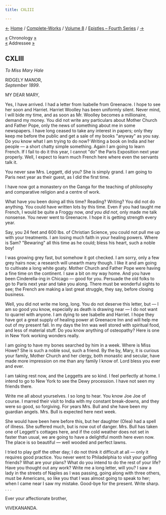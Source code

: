 ```yaml
---
title: CXLIII

---
```

<div>

[←](142_sturdy.htm) [Home](../../../index.htm) /
[Complete-Works](../../complete_works.htm) / [Volume
8](../volume_8_contents.htm) / [Epistles – Fourth
Series](epistles_fourth_series_contents.htm) / [→](144_mary.htm)

  

[«](../../volume_9/letters_fifth_series/145_christina.htm) Chronology
[»](144_mary.htm)  
[«](136_mary.htm) Addressee [»](144_mary.htm)

## CXLIII

*To Miss Mary Hale*

RIDGELY MANOR,  
*September 1899*.

MY DEAR MARY,

Yes, I have arrived. I had a letter from Isabelle from Greenacre. I hope
to see her soon and Harriet. Harriet Woolley has been uniformly silent.
Never mind, I will bide my time, and as soon as Mr. Woolley becomes a
millionaire, demand my money. You did not write any particulars about
Mother Church and Father Pope, only the news of something about me in
some newspapers. I have long ceased to take any interest in papers; only
they keep me before the public and get a sale of my books "anyway" as
you say. Do you know what I am trying to do now? Writing a book on India
and her people — a short chatty simple something. Again I am going to
learn French. If I fail to do it this year, I cannot "do" the Paris
Exposition next year properly. Well, I expect to learn much French here
where even the servants talk it.

You never saw Mrs. Leggett, did you? She is simply grand. I am going to
Paris next year as their guest, as I did the first time.

I have now got a monastery on the Ganga for the teaching of philosophy
and comparative religion and a centre of work.

What have you been doing all this time? Reading? Writing? You did not do
anything. You could have written lots by this time. Even if you had
taught me French, I would be quite a Froggy now, *and you did not*, only
made me talk nonsense. You never went to Greenacre. I hope it is getting
strength every year.

Say, you 24 feet and 600 lbs. of Christian Science, you could not pull
me up with your treatments. I am losing much faith in your healing
powers. Where is Sam? "Bewaring" all this time as he could; bless his
heart, such a noble boy!

I was growing grey fast, but somehow it got checked. I am sorry, only a
few grey hairs now; a research will unearth many though. I like it and
am going to cultivate a long white goaty. Mother Church and Father Pope
were having a fine time on the continent. I saw a bit on my way home.
And you have been Cinderella-ing in Chicago — good for you. Persuade the
old folks to go to Paris next year and take you along. There must be
wonderful sights to see; the French are making a last great struggle,
they say, before closing business.

Well, you did not write me long, long. You do not deserve this letter,
but — I am so good you know, especially as death is drawing near — I do
not want to quarrel with anyone. I am dying to see Isabelle and Harriet.
I hope they have got a great supply of healing power at Greenacre Inn
and will help me out of my present fall. In my days the Inn was well
stored with spiritual food, and less of material stuff. Do you know
anything of osteopathy? Here is one in New York working wonders really.

I am going to have my bones searched by him in a week. Where is Miss
Howe? She is such a noble soul, such a friend. By the by, Mary, it is
curious your family, Mother Church and her clergy, both monastic and
secular, have made more impression on me than any family I know of. Lord
bless you ever and ever.

I am taking rest now, and the Leggetts are so kind. I feel perfectly at
home. I intend to go to New York to see the Dewy procession. I have not
seen my friends there.

Write me all about yourselves. I so long to hear. You know Joe Joe of
course. I marred their visit to India with my constant break-downs, and
they were so good, so forgiving. For years Mrs. Bull and she have been
my guardian angels. Mrs. Bull is expected here next week.

She would have been here before this, but her daughter (Olea) had a
spell of illness. She suffered much, but is now out of danger. Mrs. Bull
has taken one of Leggett's cottages here, and if the cold weather does
not set in faster than usual, we are going to have a delightful month
here even now. The place is so beautiful — well wooded and perfect
lawns.

 I tried to play golf the other day; I do not think it difficult at all
— only it requires good practice. You never went to Philadelphia to
visit your golfing friends? What are your plans? What do you intend to
do the rest of your life? Have you thought out any work? Write me a long
letter, will you? I saw a lady in the streets of Naples as I was
passing, going along with three others, must be Americans, so like you
that I was almost going to speak to her; when I came near I saw my
mistake. Good-bye for the present. Write sharp. . . .

Ever your affectionate brother,

VIVEKANANDA.

</div>
